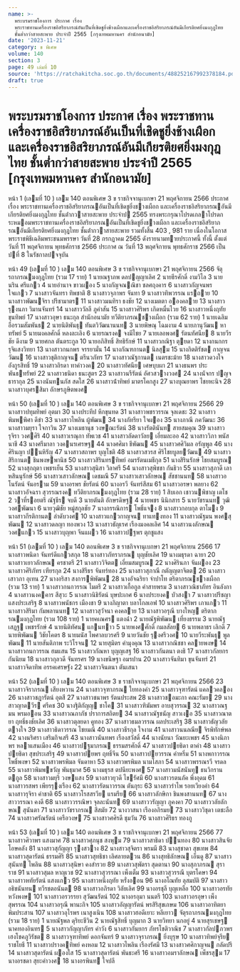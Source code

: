 ```yaml
---
name: >-
  พระบรมราชโองการ ประกาศ เรื่อง
  พระราชทานเครื่องราชอิสริยาภรณ์อันเป็นที่เชิดชูยิ่งช้างเผือกและเครื่องราชอิสริยาภรณ์อันมีเกียรติยศยิ่งมงกุฎไทย
  ชั้นต่ำกว่าสายสะพาย ประจำปี 2565 [กรุงเทพมหานคร สำนักอนามัย]
date: '2023-11-21'
category: ข พิเศษ
volume: 140
section: 3
page: 49 เล่มที่ 10
source: 'https://ratchakitcha.soc.go.th/documents/488252167992378184.pdf'
draft: true
---
```


# พระบรมราชโองการ ประกาศ เรื่อง พระราชทานเครื่องราชอิสริยาภรณ์อันเป็นที่เชิดชูยิ่งช้างเผือกและเครื่องราชอิสริยาภรณ์อันมีเกียรติยศยิ่งมงกุฎไทย ชั้นต่ำกว่าสายสะพาย ประจำปี 2565 [กรุงเทพมหานคร สำนักอนามัย]

หน้า 1 (เลมที่ 10 ) เลม 140 ตอนพิเศษ 3 ข ราชกิจจานุเบกษา 21 พฤศจิกายน 2566 ประกาศ เรื่อง พระราชทานเครื่องราชอิสริยาภรณอันเป็นที่เชิดชูยิ่งชางเผือก และเครื่องราชอิสริยาภรณอันมีเกียรติยศยิ่งมงกุฎไทย ชั้นต่ํากวาสายสะพาย ประจําป 2565 ทรงพระกรุณาโปรดเกลาโปรดกระหมอมพระราชทานเครื่องราชอิสริยาภรณอันเป็นที่เชิดชูยิ่งชางเผือก และเครื่องราชอิสริยาภรณอันมีเกียรติยศยิ่งมงกุฎไทย ชั้นต่ํากวาสายสะพาย รวมทั้งสิ้น 403 , 981 ราย เนื่องในโอกาสพระราชพิธีเฉลิมพระชนมพรรษา วันที่ 28 กรกฎาคม 2565 ดังรายนามทายประกาศนี้ ทั้งนี้ ตั้งแต่วันที่ 11 พฤศจิกายน พุทธศักราช 2566 ประกาศ ณ วันที่ 13 พฤศจิกายน พุทธศักราช 2566 เป็นปที่ 8 ในรัชกาลปจจุบัน

หน้า 49 (เลมที่ 10 ) เลม 140 ตอนพิเศษ 3 ข ราชกิจจานุเบกษา 21 พฤศจิกายน 2566 จัตุรถาภรณมงกุฎไทย (รวม 17 ราย) 1 นายณฐาภพ ดลปญญาเลิศ 2 นายธีรศักดิ์ งามวิไล 3 นายนริน ศรีแกว 4 นายอํานาจ ขาวผอง 5 นางกัญจณณิชา ชลศฤงคาร 6 นางสาวกัญจนพร ใจแกว 7 นางสาวจันทรา ทิพชาติ 8 นางสาวจุภาพร จันทา 9 นางสาวทิพวรรณ แรถาย 10 นางสาวพัฒนจิรา ปรีชามาตร 11 นางสาวมนทิรา ธงชัย 12 นางเมตตา อองคลาย 13 นางสาวรุงนภา วิมานจันทร์ 14 นางสาววัลลี ภูคําสัน 15 นางสาวศิริพร เกิดหมื่นไวย 16 นางสาวหนึ่งฤทัย ขุนทิพย์ 17 นางสาวอุษา ธนะกุล สํานักอนามัย ทวีติยาภรณชางเผือก (รวม 62 ราย) 1 นายเฉลิม อือรวมสัมพันธ 2 นายนิติพันธุ ทันตวิวัฒนานนท 3 นายพิษณุ โฉมงาม 4 นายภานุวัฒน หาทรัพย์ 5 นายมงคลศักดิ์ หลงละเลิง 6 นายรณรงค จงมีไชย 7 นายเลอพงศ รัตนทัศนีย 8 นายวีรชัย ดีงาม 9 นายศกล ตันตระกูล 10 นายอภิสิทธิ์ สิทธิรักษ์ 11 นางสาวกณิฐา ตุยดา 12 นางกนกกร รุจิแสงวิทยา 13 นางสาวกนกพร จรรยามั่น 14 นางกัณฑกานต นิลสุม 15 นางกิตติรัชต กาญจนวัฒน 16 นางสาวชุติกาญจน ตรีนวภัทร 17 นางสาวณัฐกานต เนตรชะม้าย 18 นางสาวดวงใจ อังกูรสิทธิ์ 19 นางสาวถิรดา ทาคําวงค 20 นางสาวทัศนีย เศษบุบผา 21 นางธนพร ประพันธทรัพย์ 22 นางสาวธนิดา ธนะสูตร 23 นางสาวนรีรัตน์ อัศวสวางวงศ 24 นางนัจกร ปญจธารากุล 25 นางนันทนภัส สดใส 26 นางสาวน้ําทิพย์ มาตรโคกสูง 27 นางบุณยาพร ไชยหะนิจ 28 นางสาวบุศรสิมา อักษรภูษิตพงศ

หน้า 50 (เลมที่ 10 ) เลม 140 ตอนพิเศษ 3 ข ราชกิจจานุเบกษา 21 พฤศจิกายน 2566 29 นางสาวปทุมทิพย์ อุตมา 30 นางประทีป หึกขุนทด 31 นางสาวพชรวรรณ จุลเดชะ 32 นางสาวพิมพพิศา ดีขํา 33 นางสาวไพลิน ผู้พัฒน 34 นางภัทรียา ใจผอง 35 นางภาณี ภควัฒนะ 36 นางสาวมยุรา ใจกาวิน 37 นางเมธานุช วงษณะรัตน์ 38 นางรัตตินันท สายสมคุณ 39 นางสาวรุจิรา วงศศิริ 40 นางสาวเรณุกา ทัพเวช 41 นางสาวลัดดาวัลย เอี่ยมละออ 42 นางสาววิภา พนัสนาชี 43 นางศรีมาลา วงคนรเศรษฐ 44 นางศศิมา ชีพัฒน 45 นางสาวศศิวิมล อรัญพูล 46 นางศิรินญา ปนหิรัญ 47 นางสาวสถาพร บุญโชติ 48 นางสาวสวรส ศิริไชยบูลยวัฒน 49 นางสาวสิริกานต ชินพงษพานิช 50 นางสาวสิรินทรทิพย์ อมรรัตนเมธีกุล 51 นางสิรินรักษ์ ไชยสมบูรณ 52 นางสุกฤตา เพชรเย็น 53 นางสาวสุนิสา วิลาศรี 54 นางสาวสุพิชชา กันธิวา 55 นางสาวสุภาดี เลาหสินนุรักษ์ 56 นางสาวเสาวลักษณ เดชมณี 57 นางสาวเสาวลักษณ สัชชานนท 58 นางสาวอโนรัตน์ จันอราม 59 นางอรพร ชัยรัตน์ 60 นางอรวี จันทร์สีสม 61 นางสาวอรษา พลยาง 62 นางสาวอัจฉรา สุวรรณรงค ทวีติยาภรณมงกุฎไทย (รวม 28 ราย) 1 สิบเอก เชาวนพิชาญ เตโช 2 วาที่รอยตรี ณัฐธีร จบดี 3 นายตันติ อักษรดิษฐ 4 นายพชร นินิกสาร 5 นายวัชรนนท วุฒิวงศพัฒนา 6 นายวุฒิชัย หมู่สกุลชัย 7 นางกรรณิการ โพธิ์แจง 8 นางสาวกอบกุล ตาโมง 9 นางสาวกีรติกานต ลําดับวงศ 10 นางสาวแกวกาญจน ทาแทงทอง 11 นางสาวณัฐมน พงศสุพัฒน 12 นางสาวดลญา ทองพวง 13 นางสาวธัญเรศ เรืองมงคลเลิศ 14 นางสาวนงลักษณ วงศแกว 15 นางสาวบุญพา จีนแผว 16 นางสาวปฐพร ตุกชูแสง

หน้า 51 (เลมที่ 10 ) เลม 140 ตอนพิเศษ 3 ข ราชกิจจานุเบกษา 21 พฤศจิกายน 2566 17 นางสาวพนิดา จันทร์ดีแกวสกุล 18 นางสาวภัทราภรณ บุญชัยเลิศ 19 นางมธุรดา ฉายา 20 นางสาวเยาวลักษณ ครชาตรี 21 นางสาววิจิตต เอี่ยมสมบูรณ 22 นางศิรินภา จันผอง 23 นางสาวศิริภัทร เฑียรกุล 24 นางสิรีธร จันทร์ทอง 25 นางสาวสุภาณี กตัญญตาจิตต 26 นางสาวเสาวภา อุเทน 27 นางอริสา สงการพิพัฒน 28 นางอัจฉริยา จําปาโท ตริตาภรณชางเผือก (รวม 13 ราย) 1 นางสาวกนกวรรณ ไมตรี 2 นางสาวเกื้อกูล คําสายพรม 3 นางสาวณิชาภัทร อินลังกา 4 นางสาวนงคคาร สีสุวะ 5 นางสาวนิธิรัตน์ บุษปะเกศ 6 นางประยงค บัวสงา 7 นางสาวปรีชญา แสงประเสริฐ 8 นางสาวพนัชกร เมืองชา 9 นางภิญาตา บลาโกลเอฟ 10 นางสาวศิริพร เภาแกว 11 นางสาวสิริมา กัมพลานนท 12 นางสาวสุวัจนา คงคลาย 13 นางสาวอรุณี บางใหญ ตริตาภรณมงกุฎไทย (รวม 108 ราย) 1 นายคเณศร แตงฉ่ํา 2 นายณัฐพิพัฒน เที่ยงธรรม 3 นายณัฐเสฏฐ เพชรรักษ์ 4 นายนิติทัศน แกนทาว 5 นายพงศศักดิ์ กมลสัลย 6 นายพลาธร เลิกดี 7 นายพิพัฒน วิชัยโคตร 8 นายมนัส ไพศาลบวรศรี 9 นายวันชัย รุงศรีวงศ 10 นายวีระพันธุ พูลพัฒน 11 นายสันติภาพ ระวิโรจน 12 นายสุมิตร คํามุงคุณ 13 นางสาวกณิชชา คลายพงษ 14 นางสาวกนกวรรณ ฮมแสน 15 นางสาวกัณหา บุญญเสฐ 16 นางสาวกันตนา ตงธิ 17 นางสาวกัลยกร กันนิยม 18 นางสาวกุลวดี จันทรศร 19 นางขนิษฐา อมรปาน 20 นางสาวจันทิมา ขุนจันทร์ 21 นางสาวจิดาทิพ อรรคเศรษฐัง 22 นางสาวจินตนา ตันเสนา

หน้า 52 (เลมที่ 10 ) เลม 140 ตอนพิเศษ 3 ข ราชกิจจานุเบกษา 21 พฤศจิกายน 2566 23 นางสาวจิราภรณ เสียงหวาน 24 นางสาวจุฑาภรณ ใยทองคํา 25 นางสาวจุฑารัตน์ แคลวคลอง 26 นางสาวชฎารัตน์ อุตสี 27 นางสาวชนาพร รัตนประสพ 28 นางสาวชอมะกา คณะรัมย 29 นางสาวญาดวีร ศรีคช 30 นางฐิติกัญญ ชาโค 31 นางสาวฑิฆัมพร อาบสุวรรณ 32 นางสาวณฐมน พรมออน 33 นางสาวณภาภัช ปราการสถิตย 34 นางสาวณัฐชนัญ สาวเงอ 35 นางสาวณาตยา ฤทธิ์ธงชัยเลิศ 36 นางสาวตุลยดา คูทอง 37 นางสาวธมลวรรณ ผลประเสริฐ 38 นางสาวธัญวลัย ตางใจ 39 นางสาวธิดาวรรณ ไชยมณี 40 นางสาวธีรกุล ใจงาม 41 นางสาวนนลณีย จิรพิทักษ์พล 42 นางนริศรา เสริมกิจเสรี 43 นางสาวนันทพร เรืองสวัสดิ์ 44 นางนัยนา วัณยะเพชร 45 นางนิภาพร หลาแสนเมือง 46 นางสาวปฐมาภรณ ธรรมสรศักดิ์ 47 นางสาวปยธิดา ตาคํา 48 นางสาวปยธิดา สุขประเสริฐ 49 นางสาวปยพร ฤทธิ์จีน 50 นางสาวปยวรรณ คําหริ่ม 51 นางพกาวรรณ โพธิ์พงษา 52 นางสาวพรพิมล จันดาหา 53 นางสาวพรพิมล นามโสภา 54 นางสาวพรรณรวี จรดล 55 นางสาวพิมพขวัญ พันธุมาศ 56 นางมธุรส ตปนียะพงศ 57 นางสาวมนัสนันทุ ธนวิกรานตกูล 58 นางสาวมยุรี วงษแสง 59 นางสาวยุวดี ไขรัศมี 60 นางสาวรตนภัค พึ่งอุดม 61 นางสาวรสพร เพียรรุงเรือง 62 นางสาวรัตนาวรรณ ตันกุระ 63 นางสาวรําไพ รอยเวียงคํา 64 นางสาวรุจิรา คําชาติ 65 นางสาวโรสสรวีย แรมรีย 66 นางสาวลักษิกา ชินพงสานนท 67 นางสาววรรณา คงดี 68 นางสาววรรณิษา จุลละนันท 69 นางสาววรัญญา ภูคงคา 70 นางสาววลัยลักษณ สุนันตา 71 นางสาววัชราภรณ สีสมัย 72 นางวาสนา เรืองอภิรมย 73 นางสาววิชุดา เตชะลือ 74 นางสาวศรัณรัตน์ เครือวงษ 75 นางสาวศศิรดี ชุมวัน 76 นางสาวศิริธร ทองภู

หน้า 53 (เลมที่ 10 ) เลม 140 ตอนพิเศษ 3 ข ราชกิจจานุเบกษา 21 พฤศจิกายน 2566 77 นางสาวศิวาพร แสงมาศ 78 นางสาวศุภนุช สงพุม 79 นางสาวสาธิดา ปนทอง 80 นางสาวสินจัย โอษคลัง 81 นางสาวสุกัญญา รุงสวาง 82 นางสาวสุจิตรา พรมมี 83 นางสุชาดา สุขเทพ 84 นางสาวสุดารัตน์ ธรรมศิริ 85 นางสาวสุทธิชา เลิศลายตวน 86 นางสุทธิลักษณ เอ็นดู 87 นางสาวสุนันท ไพลิน 88 นางสาวสุนิษา คงสํารวย 89 นางสาวสุพัตรา สุดตานา 90 นางสุภาภรณ สุราราช 91 นางสาวสุมล หาญเวช 92 นางสาวสุวรรณา เพ็งเต็ม 93 นางสาวสุวรรณี บุตรโคษา 94 นางสาวหทัยรัตน์ แสงแกว 95 นางสาวหนึ่งฤทัย หรั่งออน 96 นางอโณทัย ลุสมบัติ 97 นางสาวอธิชนันทน ทวีรชตอนันต 98 นางสาวอภิรดา วิลัยเลิศ 99 นางอรชุลี บุญเหลือ 100 นางสาวอรทัย หวังพงษ 101 นางสาวอรวรรยา สุวัฒนรัตน์ 102 นางอรอุมา นนตรี 103 นางสาวอรอุษา เพ็งสุพรรณ 104 นางสาวอรุณี พานะกิจ 105 นางสาวอัญญารัตน์ พรสิริสุขเกษม 106 นางสาวอาทิตยา พิมประสาน 107 นางสาวอุไรพร เนาสูงเนิน 108 นางสาวฮอดีเยาะ หลีเยาว จัตุรถาภรณมงกุฎไทย (รวม 18 ราย) 1 นายณัฐพล ดุริยะชีวิน 2 นายณัฐสิทธิ์ บุญมาก 3 นายวิทยา นกอยู่ 4 นายสุรเชษฐ นาคทองอินทร 5 นางสาวกัญญาภัทร คําวัง 6 นางสาวกันยกร ภัทรโชติวาณิช 7 นางสาวกัลปภวพร เฮงโชคภูวิรัชต 8 นางสาวจุฑาทิพย์ ดอกจันทร์ 9 นางสาวจุราภรณ ยิ่งบุรุษ 10 นางสาวทิพย์จุรีย ราชโยธี 11 นางสาวปรางคทิพย์ คงหอม 12 นางสาวไพลิน เรืองรัศมี 13 นางสาวศศิกาญจน กลัดปรี 14 นางสาวสุดารัตน์ ผองใส 15 นางสาวสุดารัตน์ พันธะศรี 16 นางสาวอมราลักษณ เพ็ชรสุม 17 นางอรชดา สุยะคําวงศ 18 นางอรพินท ใจปลี
